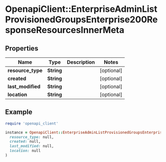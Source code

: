 # OpenapiClient::EnterpriseAdminListProvisionedGroupsEnterprise200ResponseResourcesInnerMeta

## Properties

| Name | Type | Description | Notes |
| ---- | ---- | ----------- | ----- |
| **resource_type** | **String** |  | [optional] |
| **created** | **String** |  | [optional] |
| **last_modified** | **String** |  | [optional] |
| **location** | **String** |  | [optional] |

## Example

```ruby
require 'openapi_client'

instance = OpenapiClient::EnterpriseAdminListProvisionedGroupsEnterprise200ResponseResourcesInnerMeta.new(
  resource_type: null,
  created: null,
  last_modified: null,
  location: null
)
```

